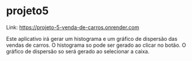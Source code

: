# projeto5

Link: https://projeto-5-venda-de-carros.onrender.com

Este aplicativo irá gerar um histograma e um gráfico de dispersão das vendas de carros.
O histograma so pode ser gerado ao clicar no botão.
O gráfico de dispersão so será gerado ao selecionar a caixa.